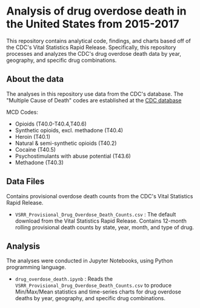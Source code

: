 # **Analysis of drug overdose death in the United States from 2015-2017**
This repository contains analytical code, findings, and charts based off of the CDC's Vital Statistics Rapid Release. Specifically, this repository processes and analyzes the CDC's drug overdose death data by year, geography, and specific drug combinations.

## About the data
The analyses in this repository use data from the CDC's database. The "Multiple Cause of Death" codes are established at the [CDC database](https://www.cdc.gov/nchs/nvss/vsrr/drug-overdose-data.htm)

MCD Codes:
* Opioids (T40.0-T40.4,T40.6)
* Synthetic opioids, excl. methadone (T40.4)
* Heroin (T40.1)
* Natural & semi-synthetic opioids (T40.2)
* Cocaine (T40.5)
* Psychostimulants with abuse potential (T43.6)
* Methadone (T40.3)

## Data Files
Contains provisional overdose death counts from the CDC's Vital Statistics Rapid Release.
* `VSRR_Provisional_Drug_Overdose_Death_Counts.csv` : The default download from the Vital Statistics Rapid Release. Contains 12-month rolling provisional death counts by state, year, month, and type of drug.

## Analysis
The analyses were conducted in Jupyter Notebooks, using Python programming language.
* `drug_overdose_death.ipynb` : Reads the `VSRR_Provisional_Drug_Overdose_Death_Counts.csv` to produce Min/Max/Mean statistics and time-series charts for drug overdose deaths by year, geography, and specific drug combinations.
